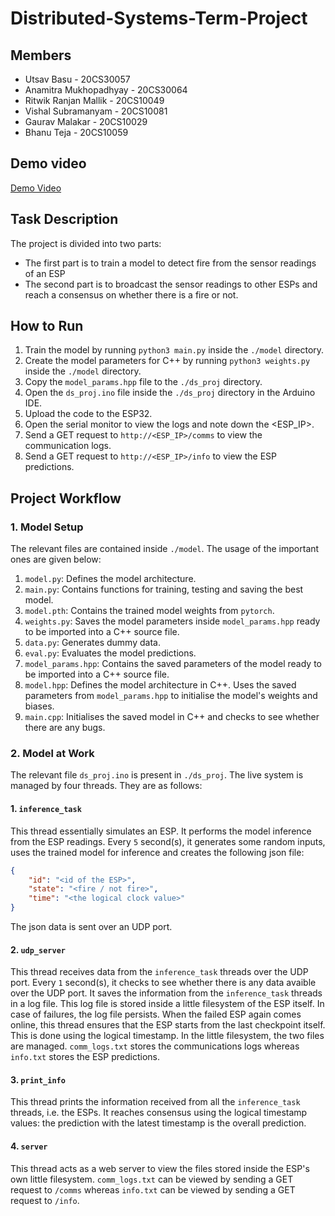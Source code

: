 # Distributed-Systems-Term-Project

## Members
- Utsav Basu - 20CS30057
- Anamitra Mukhopadhyay - 20CS30064
- Ritwik Ranjan Mallik - 20CS10049
- Vishal Subramanyam - 20CS10081
- Gaurav Malakar - 20CS10029
- Bhanu Teja - 20CS10059

## Demo video
[Demo Video](https://iitkgpacin-my.sharepoint.com/:v:/g/personal/utsavbasu_kgpian_iitkgp_ac_in/EX0FYFyrxzFBiHAGggi76-kBuLHDZ-hFvYgNRqIqqhWA8w?e=gH5SSa)

## Task Description
The project is divided into two parts:
- The first part is to train a model to detect fire from the sensor readings of an ESP
- The second part is to broadcast the sensor readings to other ESPs and reach a consensus on whether there is a fire or not. 

## How to Run
1. Train the model by running `python3 main.py` inside the `./model` directory.
2. Create the model parameters for C++ by running `python3 weights.py`
    inside the `./model` directory.
3. Copy the `model_params.hpp` file to the `./ds_proj` directory.
4. Open the `ds_proj.ino` file inside the `./ds_proj` directory in the Arduino IDE.
5. Upload the code to the ESP32.
6. Open the serial monitor to view the logs and note down the <ESP_IP>.
7. Send a GET request to `http://<ESP_IP>/comms` to view the communication logs.
8. Send a GET request to `http://<ESP_IP>/info` to view the ESP predictions.

## Project Workflow
### 1. Model Setup
The relevant files are contained inside `./model`. The usage of the important ones are given below:

1. `model.py`: Defines the model architecture.
2. `main.py`: Contains functions for training, testing and saving the best model.
3. `model.pth`: Contains the trained model weights from `pytorch`.
4. `weights.py`: Saves the model parameters inside `model_params.hpp` ready to be imported into a C++ source file.
5. `data.py`: Generates dummy data.
5. `eval.py`: Evaluates the model predictions.
5. `model_params.hpp`: Contains the saved parameters of the model ready to be imported into a C++ source file.
6. `model.hpp`: Defines the model architecture in C++. Uses the saved parameters from `model_params.hpp` to initialise the model's weights and biases.
7. `main.cpp`: Initialises the saved model in C++ and checks to see whether there are any bugs.

### 2. Model at Work
The relevant file `ds_proj.ino` is present in `./ds_proj`. The live system is managed by four threads. They are as follows:
#### 1. `inference_task`

This thread essentially simulates an ESP. It performs the model inference from the ESP readings. Every `5` second(s), it generates some random inputs, uses the trained model for inference and creates the following json file:
```json
{
    "id": "<id of the ESP>",
    "state": "<fire / not fire>",
    "time": "<the logical clock value>"
}
```

The json data is sent over an UDP port.

#### 2. `udp_server`

This thread receives data from the `inference_task` threads over the UDP port. Every `1` second(s), it checks to see whether there is any data avaible over the UDP port. It saves the information from the `inference_task` threads in a log file. This log file is stored inside a little filesystem of the ESP itself. In case of failures, the log file persists. When the failed ESP again comes online, this thread ensures that the ESP starts from the last checkpoint itself. This is done using the logical timestamp. In the little filesystem, the two files are managed. `comm_logs.txt` stores the communications logs whereas `info.txt` stores the ESP predictions.

#### 3. `print_info`

This thread prints the information received from all the `inference_task` threads, i.e. the ESPs. It reaches consensus using the logical timestamp values: the prediction with the latest timestamp is the overall prediction.

#### 4. `server`

This thread acts as a web server to view the files stored inside the ESP's own little filesystem.
`comm_logs.txt` can be viewed by sending a GET request to `/comms` whereas `info.txt` can be viewed by sending a GET request to `/info`.
